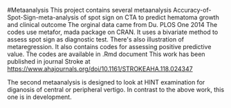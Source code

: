 #Metaanalysis
This project contains several metaanalysis
Accuracy-of-Spot-Sign-meta-analysis of spot sign on CTA to predict hematoma growth and clinical outcome
The orginal data came from  Du. PLOS One 2014
The codes use metafor, mada package on CRAN. It uses a bivariate method to assess spot sign as diagnostic test. There's also illustration of metaregression. It also contains codes for assessing positive predictive value.
The codes are available in .Rmd document
This work has been published in journal Stroke at https://www.ahajournals.org/doi/10.1161/STROKEAHA.118.024347

The second metaanalysis is designed to look at HINT examination for diganosis of central or peripheral vertigo. 
In contrast to the above work, this one is in development.
